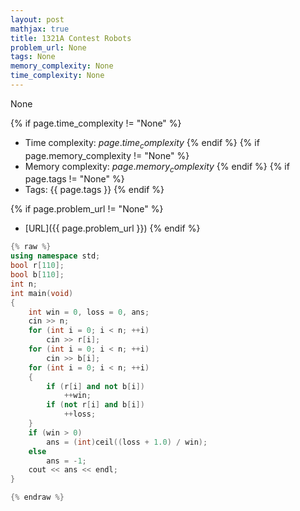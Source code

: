 ```yaml
---
layout: post
mathjax: true
title: 1321A Contest Robots
problem_url: None
tags: None
memory_complexity: None
time_complexity: None
---
```


None


{% if page.time_complexity != "None" %}
- Time complexity: ${{ page.time_complexity }}$
{% endif %}
{% if page.memory_complexity != "None" %}
- Memory complexity: ${{ page.memory_complexity }}$
{% endif %}
{% if page.tags != "None" %}
- Tags: {{ page.tags }}
{% endif %}

{% if page.problem_url != "None" %}
- [URL]({{ page.problem_url }})
{% endif %}

```cpp
{% raw %}
using namespace std;
bool r[110];
bool b[110];
int n;
int main(void)
{
    int win = 0, loss = 0, ans;
    cin >> n;
    for (int i = 0; i < n; ++i)
        cin >> r[i];
    for (int i = 0; i < n; ++i)
        cin >> b[i];
    for (int i = 0; i < n; ++i)
    {
        if (r[i] and not b[i])
            ++win;
        if (not r[i] and b[i])
            ++loss;
    }
    if (win > 0)
        ans = (int)ceil((loss + 1.0) / win);
    else
        ans = -1;
    cout << ans << endl;
}

{% endraw %}
```
